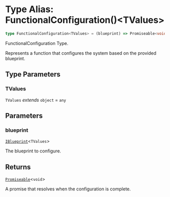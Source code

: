 # Type Alias: FunctionalConfiguration()\<TValues\>

```ts
type FunctionalConfiguration<TValues> = (blueprint) => Promiseable<void>;
```

FunctionalConfiguration Type.

Represents a function that configures the system based on the provided blueprint.

## Type Parameters

### TValues

`TValues` *extends* `object` = `any`

## Parameters

### blueprint

[`IBlueprint`](IBlueprint.md)\<`TValues`\>

The blueprint to configure.

## Returns

[`Promiseable`](Promiseable.md)\<`void`\>

A promise that resolves when the configuration is complete.
